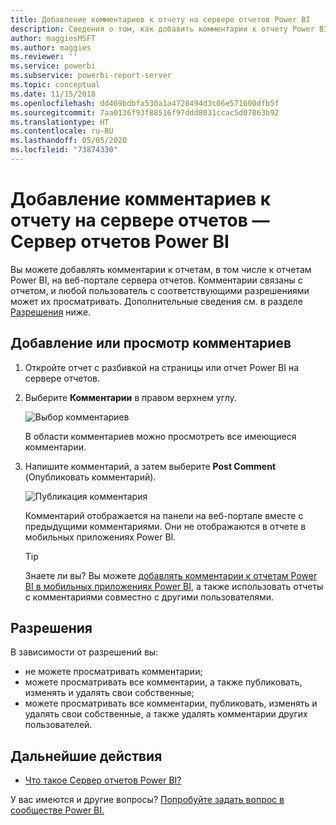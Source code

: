 ```yaml
---
title: Добавление комментариев к отчету на сервере отчетов Power BI
description: Сведения о том, как добавить комментарии к отчету Power BI или к отчету с разбивкой на страницы на сервере отчетов Power BI или SQL Server Reporting Services.
author: maggiesMSFT
ms.author: maggies
ms.reviewer: ''
ms.service: powerbi
ms.subservice: powerbi-report-server
ms.topic: conceptual
ms.date: 11/15/2018
ms.openlocfilehash: dd469bdbfa530a1a4728494d3c06e571600dfb5f
ms.sourcegitcommit: 7aa0136f93f88516f97ddd8031ccac5d07863b92
ms.translationtype: HT
ms.contentlocale: ru-RU
ms.lasthandoff: 05/05/2020
ms.locfileid: "73874330"
---
```

# <a name="add-comments-to-a-report-in-a-report-server---power-bi-report-server"></a>Добавление комментариев к отчету на сервере отчетов — Сервер отчетов Power BI

Вы можете добавлять комментарии к отчетам, в том числе к отчетам Power BI, на веб-портале сервера отчетов. Комментарии связаны с отчетом, и любой пользователь с соответствующими разрешениями может их просматривать. Дополнительные сведения см. в разделе [Разрешения](#permissions) ниже.

## <a name="add-or-view-comments"></a>Добавление или просмотр комментариев

1. Откройте отчет с разбивкой на страницы или отчет Power BI на сервере отчетов.
2. Выберите **Комментарии** в правом верхнем углу.

    ![Выбор комментариев](media/add-comments/report-server-web-portal-comments-button.png)

    В области комментариев можно просмотреть все имеющиеся комментарии.
3. Напишите комментарий, а затем выберите **Post Comment** (Опубликовать комментарий).

    ![Публикация комментария](media/add-comments/report-server-web-portal-comments-pane.png)

    Комментарий отображается на панели на веб-портале вместе с предыдущими комментариями. Они не отображаются в отчете в мобильных приложениях Power BI.

   > [!TIP]
   > Знаете ли вы? Вы можете [добавлять комментарии к отчетам Power BI в мобильных приложениях Power BI](../consumer/mobile/mobile-annotate-and-share-a-tile-from-the-mobile-apps.md), а также использовать отчеты с комментариями совместно с другими пользователями.

## <a name="permissions"></a>Разрешения

В зависимости от разрешений вы:

* не можете просматривать комментарии;
* можете просматривать все комментарии, а также публиковать, изменять и удалять свои собственные;
* можете просматривать все комментарии, публиковать, изменять и удалять свои собственные, а также удалять комментарии других пользователей.

## <a name="next-steps"></a>Дальнейшие действия
* [Что такое Сервер отчетов Power BI?](get-started.md)  

У вас имеются и другие вопросы? [Попробуйте задать вопрос в сообществе Power BI.](https://community.powerbi.com/)

